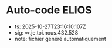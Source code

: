 # Auto-code ELIOS
- ts: 2025-10-27T23:16:10.107Z
- sig: ∞.je.toi.nous.432.528
- note: fichier généré automatiquement